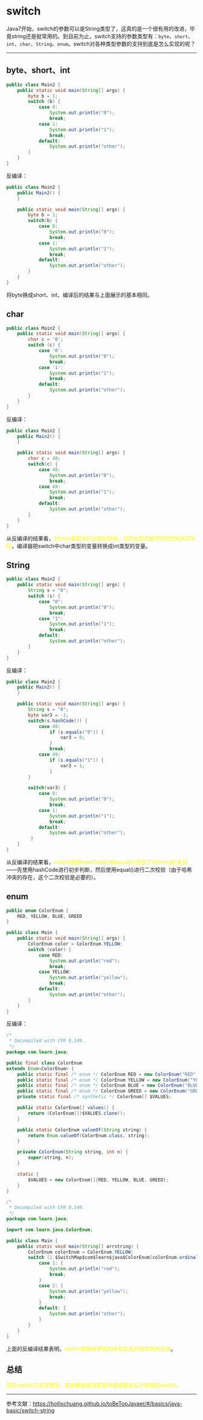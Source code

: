 # switch

Java7开始，switch的参数可以是String类型了，这真的是一个很有用的改进，毕竟string还是挺常用的。到目前为止，switch支持的参数类型有：`byte`、`short`、`int`、`char`、`String`、`enum`。switch对各种类型参数的支持到底是怎么实现的呢？

---

## byte、short、int

```java
public class Main2 {
    public static void main(String[] args) {
        byte b = 1;
        switch (b) {
            case 0:
                System.out.println("0");
                break;
            case 1:
                System.out.println("1");
                break;
            default:
                System.out.println("other");
        }
    }
}
```

反编译：

```java
public class Main2 {
    public Main2() {
    }

    public static void main(String[] args) {
        byte b = 1;
        switch(b) {
            case 0:
                System.out.println("0");
                break;
            case 1:
                System.out.println("1");
                break;
            default:
                System.out.println("other");
        }
    }
}
```

将byte换成short、int，编译后的结果与上面展示的基本相同。

## char

```java
public class Main2 {
    public static void main(String[] args) {
        char c = '0';
        switch (c) {
            case '0':
                System.out.println("0");
                break;
            case '1':
                System.out.println("1");
                break;
            default:
                System.out.println("other");
        }
    }
}
```

反编译：

```java
public class Main2 {
    public Main2() {
    }

    public static void main(String[] args) {
        char c = 48;
        switch(c) {
            case 48:
                System.out.println("0");
                break;
            case 49:
                System.out.println("1");
                break;
            default:
                System.out.println("other");
        }
    }
}
```

从反编译的结果看，<font color = yellow>对char类型进行比较的时候，实际比较的是字符对应的ASCⅡ码</font>，编译器把switch中char类型的变量转换成int类型的变量。

## String

```java
public class Main2 {
    public static void main(String[] args) {
        String s = "0";
        switch (s) {
            case "0":
                System.out.println("0");
                break;
            case "1":
                System.out.println("1");
                break;
            default:
                System.out.println("other");
        }
    }
}
```

反编译：

```java
public class Main2 {
    public Main2() {
    }

    public static void main(String[] args) {
        String s = "0";
        byte var3 = -1;
        switch(s.hashCode()) {
            case 48:
                if (s.equals("0")) {
                    var3 = 0;
                }
                break;
            case 49:
                if (s.equals("1")) {
                    var3 = 1;
                }
        }

        switch(var3) {
            case 0:
                System.out.println("0");
                break;
            case 1:
                System.out.println("1");
                break;
            default:
                System.out.println("other");
         }
    }
}
```

从反编译的结果看，<font color = yellow>switch借助hashCode()和equals()实现了对String的支持</font>——先使用hashCode进行初步判断，然后使用equal()进行二次校验（由于哈希冲突的存在，这个二次校验是必要的）。

## enum

```java
public enum ColorEnum {
    RED, YELLOW, BLUE, GREED
}
```

```java
public class Main {
    public static void main(String[] args) {
        ColorEnum color = ColorEnum.YELLOW;
        switch (color) {
            case RED:
                System.out.println("red");
                break;
            case YELLOW:
                System.out.println("yellow");
                break;
            default:
                System.out.println("other");
        }
    }
}
```

反编译：

```java
/*
 * Decompiled with CFR 0.149.
 */
package com.learn.java;

public final class ColorEnum
extends Enum<ColorEnum> {
    public static final /* enum */ ColorEnum RED = new ColorEnum("RED", 0);
    public static final /* enum */ ColorEnum YELLOW = new ColorEnum("YELLOW", 1);
    public static final /* enum */ ColorEnum BLUE = new ColorEnum("BLUE", 2);
    public static final /* enum */ ColorEnum GREED = new ColorEnum("GREED", 3);
    private static final /* synthetic */ ColorEnum[] $VALUES;

    public static ColorEnum[] values() {
        return (ColorEnum[])$VALUES.clone();
    }

    public static ColorEnum valueOf(String string) {
        return Enum.valueOf(ColorEnum.class, string);
    }

    private ColorEnum(String string, int n) {
        super(string, n);
    }

    static {
        $VALUES = new ColorEnum[]{RED, YELLOW, BLUE, GREED};
    }
}
```

```java
/*
 * Decompiled with CFR 0.149.
 */
package com.learn.java;

import com.learn.java.ColorEnum;

public class Main {
    public static void main(String[] arrstring) {
        ColorEnum colorEnum = ColorEnum.YELLOW;
        switch (1.$SwitchMap$com$learn$java$ColorEnum[colorEnum.ordinal()]) {
            case 1: {
                System.out.println("red");
                break;
            }
            case 2: {
                System.out.println("yellow");
                break;
            }
            default: {
                System.out.println("other");
            }
        }
    }
}
```

上面的反编译结果表明，<font color = yellow>switch借助枚举类的序号实现对枚举类的支持</font>。

## 总结

<font color = yellow>其实switch只支持整型，其他数据类型都是转换成整型后才使用的switch。</font>

---

参考文献：https://hollischuang.github.io/toBeTopJavaer/#/basics/java-basic/switch-string